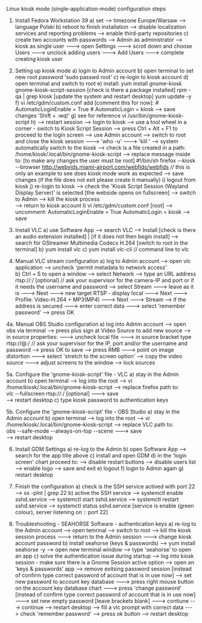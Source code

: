 Linux kiosk mode (single-application-mode) configuration steps

1. Install Fedora Workstation 39
    a) set 
        --> timezone Europe/Warsaw
        --> language Polski
    b) reboot to finish installation
        --> disable localization services and reporting problems
        --> enable third-party repositories
    c) create two accounts with passwords
        --> Admin as administrator
        --> kiosk as single user
                ---> open Settings
                ---> scroll down and choose Users
                ---> unclock adding users
                ---> Add Users
                ---> complete creating kiosk user

2. Setting up kiosk mode
    a) login to Admin account
    b) open terminal to set new root password 'sudo passwd root'
    c) re-login to kiosk account
    d) open terminal and switch to root
    e) install:
        yum install gnome-kiosk gnome-kiosk-script-session
            [check is there a package installed]
        rpm -qa | grep kiosk
            [update the system and restart desktop] 
        yum update -y
    f) vi /etc/gdm/custom.conf
        add [comment this for now]:
          #  AutomaticLoginEnable = True
          #  AutomaticLogin = kiosk
        --> save changes 'Shift + :wq!'
    g) see for reference
        vi /usr/bin/gnome-kiosk-script
    h)  --> restart session
        --> login to kiosk
        --> use a tool wheel in a corner - switch to Kiosk Script Session
            --> press Ctrl + Alt + F1 to proceed to the login screen
            --> use Admin account
            --> switch to root and close the kiosk session
                ---> 'who -u'
                ---> 'kill <process-number>'
            --> system automatically switch to the kiosk
            --> check is a file created in a path:
                /home/kiosk/.local/bin/gnome-kiosk-script
            --> replace message inside to:
                [to make any changes the user must be root]
                    #!/bin/sh
                    firefox --kiosk --browser http://webvids.miami-airport.com/webfids/webfids      // this is only an example to see does kiosk mode work as expected
            --> save changes
                (if the file does not exit please create it manually)
    i) logout from kiosk
    j) re-login to kiosk
        --> check the 'Kiosk Script Session (Wayland Display Server)' is selected 
            [the webside opens on fullscreen]
        --> switch to Admin
        --> kill the kiosk process          
        --> return to kiosk account
    l) vi /etc/gdm/custom.conf [root]
        --> uncomment:
          AutomaticLoginEnable = True
          AutomaticLogin = kiosk
        --> save

3. Install VLC
    a) use Software App
        --> search VLC
            --> Install
        [check is there an audio extension installed] | [if it does not then begin install]
        --> search for GStreamer Multimedia Codecs H.264
    [switch to root in the terminal]
    b) yum install vlc
    c) yum install vlc-cli      // command line to vlc

4. Manual VLC stream configuration
    a) log to Admin account
        --> open vlc application
        --> uncheck 'permit metadata to network access'                 
    b) Ctrl + S to open a window
        --> select Network
        --> type an URL address 
                rtsp://<camera-IP>:<port>/<file-name> [optional]              // ask your supervisor for the camera-IP and port or if it needs the username and password
        --> select Stream
            ---> leave as it is
            ---> Next
            ---> new target RTSP - display local
            ---> Next
            ---> Profile: Video-H.264 + MP3(MP4)
            ---> Next
            ---> Stream
        --> if the address is secured
            ---> enter correct data
            ---> select 'remember password'
        --> press OK

4a. Manual OBS Studio configuration
    a) log into Admin account
        --> open obs via terminal 
        --> press plus sign at Video Source to add new source
        --> in source properties:
            ---> uncheck local file
            ---> in source bracket type rtsp://<login-passwd>@<camera-IP>:<port>/<file-name>       // ask your supervisor for the IP, port and/or the username and password
        --> press OK to save
        --> press RMB 
            ---> point on image distortion
            ---> select 'stretch to the screen option'
        --> copy the video source
            ---> adjust screens to the window
        --> lock sources

5a. Configure the 'gnome-kiosk-script' file - VLC
    a) stay in the Admin account
    b) open terminal
        --> log into the root
        --> vi /home/kiosk/.local/bin/gnome-kiosk-script
        --> replace firefox path to:                                         
                vlc --fullscreen rtsp://<camera-IP>:<port>/<file-name> [optional]
            ---> save   
        --> restart desktop
    c) type kiosk password to authentication keys

5b. Configure the 'gnome-kiosk-script' file - OBS Studio
    a) stay in the Admin account
    b) open terminal
        --> log into the root
        --> vi /home/kiosk/.local/bin/gnome-kiosk-script
        --> replace VLC path to:                                         
                obs --safe-mode --always-on-top --scene <scene-name>
            ---> save   
        --> restart desktop

6. Install GDM Settings
    a) re-log to the Admin
    b) open Software App
        --> search for the app title above
    c) install and open GDM
    d) in the 'login screen' chart proceed to:
        --> disable restart buttons
        --> disable users list
        --> enable logo
        --> save and exit
    e) logout
    f) login to Admin again
    g) restart desktop

7. Finish the configuration
    a) check is the SSH service actived with port 22
        --> ss -plnt | grep 22
    b) active the SSH service
        --> systemctl enable sshd.service
        --> systemctl start sshd.service
        --> systemctl restart sshd.service
        --> systemctl status sshd.service
    [service is enable (green colour), server listening on :: port 22]

8. Troubleshooting - SEAHORSE Software - authentication keys
    a) re-log to the Admin account
        --> open temrinal
        --> switch to root
        --> kill the kiosk session process
            ---> return to the Admin session
            ---> change kiosk account password
    b) install seahorse (keys & passwords)
        --> yum install seahorse -y
        --> open new terminal window
        --> type 'seahorse' to open an app
    c) solve the authentication issue during startup
        --> log into kiosk session - make sure there is a Gnome Session active option
        --> open an 'keys & passwords' app
	--> remove exitsing password session
            	[instead of confirm type correct password of account that is in use now]
        --> set new password to account key database
            ---> press right mouse button on the account key database chart
            ---> press 'change password' 
                [instead of confirm type correct password of account that is in use now]
            ---> set new empty password 
                [leave brackets blank]
            ---> contiune
            ---> continue
        --> restart desktop
        --> fill a vlc prompt with correct data
            ---> check 'remember password'
        --> press ok button
        --> restart desktop

